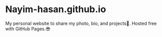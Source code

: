 # Nayim-hasan.github.io
My personal website to share my photo, bio, and projects🚀. Hosted free with GitHub Pages.😎

